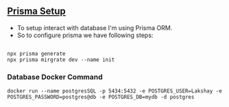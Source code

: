 ## [Prisma Setup](https://www.prisma.io/docs/orm/overview/databases/prisma-postgres)

- To setup interact with database I'm using Prisma ORM.
- So to configure prisma we have following steps:

```

npx prisma generate
npx prisma mirgrate dev --name init

```

### Database Docker Command

```
docker run --name postgresSQL -p 5434:5432 -e POSTGRES_USER=Lakshay -e POSTGRES_PASSWORD=postgres@db -e POSTGRES_DB=mydb -d postgres
```
